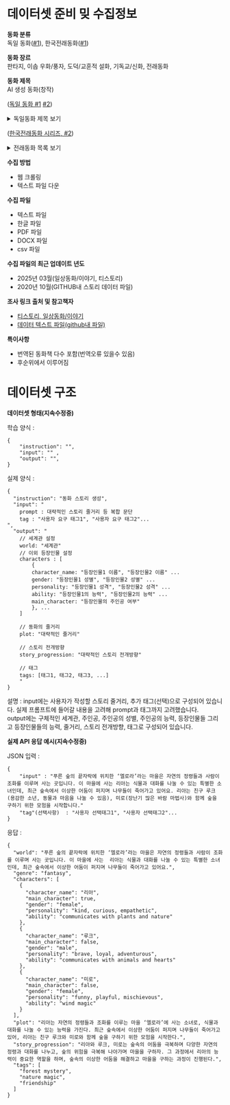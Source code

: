 # 데이터셋 준비 밎 수집정보
   
**동화 분류**  
독일 동화([#1](https://github.com/cosine0/kogpt2_tale/blob/main/data/tale.txt)), 한국전래동화([#1](https://redbadastory.tistory.com/category/%EC%9D%BC%EC%83%81/%EB%8F%99%ED%99%94%2C%20%EC%9D%B4%EC%95%BC%EA%B8%B0?page=12))

**동화 장르**  
판타지, 이솝 우화/풍자, 도덕/교훈적 설화, 기독교/신화, 전래동화

**동화 제목**  
AI 생성 동화(창작)  
  
([독일 동화 #1](https://m.blog.naver.com/osy2201/221179543994) [#2](https://github.com/cosine0/kogpt2_tale/blob/main/data/tale.txt))
<details>
  <summary>독일동화 제목 보기</summary>
  
  1. 개구리 왕자
  2. 고양이와 쥐의 파트너십(동반자 관계)   
  3. 성모 마리아의 아이   
  4. 무서움을 배우러 나선 젊은이 이야기   
  5. 늑대와 일곱 마리의 어린 염소들  
  6. 충신 요하네스    
  7. 꽤 괜찮은 흥정  
  8. 경탄할 만한 연주가
  9. 열두 오빠들
  10. 건달들의 무리 
  11. 가엾은 오빠와 사랑스러운 누이 
  12. 라푼첼  
  13. 숲 속의 세 난쟁이  
  14. 실 잣는 세 여인네들   
  15. 헨젤과 그레텔  
  16. 세 장의 뱀 잎   
  17. 백사 (흰 뱀)   
  18. 지푸라기, 숯, 콩
  19. 어부와 아내  
  20. 용감한 꼬마 재봉사  
  21. 신데렐라 
  22. 수수께끼  
  23. 생쥐, 새, 소시지  
  24. 홀레 할머니 (풍요의 여신)  
  25. 일곱 마리의 까마귀   
  26. 빨간 모자  
  27. 브레멘의 동물 음악대  
  28. 노래하는 뼈   
  29. 악마의 황금 머리카락 세 가닥
  30. 이와 벼룩  
  31. 손 없는 소녀  
  32. 똑똑한 한스  
  33. 세 가지 언어   
  34. 똑똑한 엘시 
  35. 천국에 간 재단사
  36. 요술 식탁, 황금 당나귀, 자루 속에 든 몽둥이
  37. 엄지둥이  
  38. 여우 부인의 결혼식 
  39. 꼬마 요정들 
  40. 도둑 신랑  
  41. 코르베스 씨   
  42. 대부님
  43. 트루데 아주머니
  44. 대부가 된 저승사자
  45. 엄지둥이의 여행
  46. 피처의 새   
  47. 노간주나무   
  48. 늙은 개 술탄 
  49. 여섯 마리 백조  
  50. 잠자는 숲속의 미녀 
  51. 새가 주운 아이 
  52. 개똥지빠귀 수염 왕 
  53. 백설 공주  
  54. 배낭과 모자와 뿔피리  
  55. 룸펠슈틸츠헨  
  56. 연인 롤랑  
  57. 황금새  
  58. 개와 참새  
  59. 프레드릭과 캐서린 (프리더와 카터리스헨) 
  60. 두 형제 
  61. 농사꾼 나부랭이(작은 농부)   
  62. 여왕벌  
  63. 세 개의 깃털  
  64. 황금 거위   
  65. 털북숭이 공주   
  66. 토끼의 신부  
  67. 열두 사냥꾼   
  68. 도둑과 도둑 선생   
  69. 요린데와 요링겔  
  70. 세 행운아  
  71. 여섯 사나이의 모험  
  72. 늑대와 사람  
  73. 늑대와 여우   
  74. 여우와 사촌  
  75. 여우와 고양이   
  76. 카네이션 (패랭이꽃)
  77. 영리한 그레텔  
  78. 노인과 손자  
  79. 물의 요정  
  80. 암탉의 죽음  
  81. 웃기는 친구 루스티히 
  82. 노름꾼 헨젤 
  83. 운 좋은 한스
  84. 한스, 결혼하다
  85. 황금 아이들 
  86. 여우와 거위들
  87. 가난뱅이와 부자
  88. 노래하며 팔짝거리는 종달새
  89. 거위치는 소녀(공주)
  90. 어린 거인
  91. 땅속 요정
  92. 황금산의 임금님
  93. 까마귀 
  94. 농부의 영리한 딸 
  95. 늙은 힐데브란트  
  96. 세 마리 작은 새
  97. 생명의 물 
  98. 척척박사 
  99. 유리병 속의 도깨비 
  100. 악마의 숯검댕이 동생  
  101. 곰 가죽 
  102. 굴뚝새와 곰  
  103. 달콤한 오트밀 (맛있는 죽)  
  104. 영리한 사람들
  105. 두꺼비 이야기 
  106. 불쌍한 방앗간 젊은이와 고양이 
  107. 두 나그네   
  108. 고슴도치 한스 
  109. 수의   
  110. 가시덤불 속의 유대인 
  111. 솜씨 좋은 사냥꾼  
  112. 하늘나라에서 가져온 도리깨 
  113. 두 왕의 아이들   
  114. 영리한 꼬마 재단사  
  115. 빛나는 햇빛이 밝혀주리 
  116. 파란 불꽃 (푸른 등잔불)
  117. 고집불통 아이  
  118. 세 군의관  
  119. 일곱 명의 슈바벤 사람
  120. 세 직공  
  121. 겁 없는 왕자 
  122. 당나귀 양배추
  123. 숲 속의 노파
  124. 세 형제 
  125. 악마와 악마의 할머니  
  126. 성실한 페레난트와 불성실한 페레난트
  127. 무쇠 난로 
  128. 게으른 실 잣는 여인 
  129. 재주가 좋은 네 형제 
  130. 한눈이, 두눈이, 세눈이
  131. 예쁜 카트리넬리에와 핍 팝 폴트리  
  132. 여우와 말   
  133. 춤추는 열두 공주 (춤추느라 다 떨어진 구두)  
  134. 여섯 명의 하인 
  135. 하얀 신부와 까만 신부 
  136. 무쇠 한스  
  137. 세 명의 검은 공주  
  138. 크노이스트와 세 아들 
  139. 브라켈에서 온 아가씨 
  140. 종 (하인이나 하녀) 
  141. 어린 양과 작은 물고기
  142. 지멜리 산 
  143. 여행  
  144. 당나귀 왕자  
  145. 은혜를 모르는 아들
  146. 커다란 무  
  147. 젊어진 노인  
  148. 하느님의 동물과 악마의 동물  
  149. 닭장의 홰 
  150. 거지 할머니 
  151. 게으름뱅이 세 아들  
  152. 게으른 열두 하인
  153. 양치기 소년   
  154. 은화가 된 별 
  155. 숨겨놓은 동전  
  156. 신붓감 고르기 
  157. 아마 부스러기 (부지런한 하녀)
  158. 아빠 참새와 새끼 참새 네 마리 
  159. 젖과 꿀이 흐르는 땅에 관한 이야기 
  160. 디트마르쉬의 허풍  
  161. 수수께끼 이야기   
  162. 흰눈이와 빨간 장미  
  163. 영리한 하인  
  164. 유리관
  165. 게으름뱅이 하인츠
  166. 괴물새 그리핀 
  167. 힘센 한스  
  168. 천국에 간 농부
  169. 말라깽이 리제 
  170. 숲 속의 오두막집 
  171. 기쁨도 함께 슬픔도 함께 (동고동락)  
  172. 굴뚝새  
  173. 가자미  
  174. 알락해오라기와 후투티
  175. 부엉이   
  176. 달   
  177. 수명   
  178. 저승사자 
  179. 구둣방 주인 송곳 씨  
  180. 샘물가에서 거위치는 아가씨
  181. 이브의 다양한 자녀들  
  182. 못 속의 물의 요정 
  183. 난쟁이의 선물  
  184. 거인과 재봉사  
  185. 못  
  186. 무덤에 누운 불쌍한 소년  
  187. 진짜 신부 
  188. 토끼와 고슴도치 
  189. 물렛가락과 북과 바늘 
  190. 농부와 악마 
  191. 식탁 위의 빵 부스러기
  192. 바다 민달팽이  
  193. 최고의 도둑  
  194. 곡식의 이삭  
  195. 무덤  
  196. 늙은 링크랑크 
  197. 수정 구슬 
  198. 말렌 아가씨 
  199. 물소 가죽 장화
  200. 황금 열쇠  
  201. 숲 속의 성 요셉 
  202. 열두 사도  
  203. 장미  
  204. 가난과 겸손이 천국으로 이끄나니
  205. 하느님의 음식  
  206. 푸른 나뭇가지 세 개 
  207. 성모 마리아의 작은 잔  
  208. 나이 드신 어머님
  209. 하늘나라의 결혼 잔치
  210. 개암나무 가지

</details>

([한국전래동화 시리즈, #2]([https://m.blog.naver.com/osy2201/221179543994](https://redbadastory.tistory.com/category/%EC%9D%BC%EC%83%81/%EB%8F%99%ED%99%94%2C%20%EC%9D%B4%EC%95%BC%EA%B8%B0?page=12)))  
<details>
  <summary>전래동화 목록 보기</summary>

  1. 말안듣는 청개구리  
  2. 거울을 처음본 사람들  
  3. 여우의 재판  
  4. 호랑이와 곶감  
  5. 은혜갚은 까치  
  6. 해님 달님  
  7. 선녀와 나뭇꾼  
  8. 젊어지는 샘물  
  9. 소가 된 게으름뱅이  
  10. 의좋은 형제  
  11. 토끼의 간  
  12. 소금짐 나르는 당나귀  
  13. 호랑이 형님  
  14. 바보 사또  
  15. 임금님 귀는 당나귀 귀  
  16. 금도끼 은도끼  
  17. 혹부리 할아버지/영감  
  18. 선녀와 나무꾼  
  19. 개와 고양이 이야기  
  20. 우렁각시 이야기  
  21. 밤송이에게 절한 호랑이  
  22. 돌부처에게 비단을 판 바보  
  23. 무와 바꾼 송아지  
  24. 별난 재주 삼형제  

</details>


**수집 방법**
 - 웹 크롤링
 - 텍스트 파일 다운

**수집 파일**
 - 텍스트 파일
 - 한글 파일
 - PDF 파일
 - DOCX 파일
 - csv 파일

**수집 파일의 최근 업데이트 년도**
 - 2025년 03월(일상동화/이야기, 티스토리)  
 - 2020년 10월(GITHUB내 스토리 데이터 파일)  

**조사 링크 출처 및 참고책자**  
 - [티스토리, 일상동화/이야기](https://redbadastory.tistory.com/category/%EC%9D%BC%EC%83%81/%EB%8F%99%ED%99%94%2C%20%EC%9D%B4%EC%95%BC%EA%B8%B0?page=12)
 - [데이터 텍스트 파일(github내 파일)](https://github.com/cosine0/kogpt2_tale/blob/main/data/tale.txt)

**특이사항**  
 - 번역된 동화책 다수 포함(번역오류 있을수 있음)
 - 후순위에서 이루어짐







# 데이터셋 구조

**데이터셋 형태(지속수정중)**  
  
학습 양식 :
```
{
	"instruction": "",
	"input": "" ,
	"output": "", 
}
```  
  
실제 양식 : 
```
{
  "instruction": "동화 스토리 생성",
  "input": "
	prompt : 대략적인 스토리 줄거리 등 복합 문단
	tag : "사용자 요구 태그1", "사용자 요구 태그2"...	
",
  "output": "
	// 세계관 설정
	world: "세계관"
	// 이외 등장인물 설정
	characters : [
		{ 
  		character_name: "등장인물1 이름", "등장인물2 이름" ...
		gender: "등장인물1 성별", "등장인물2 성별" ...  
		personality: "등장인물1 성격", "등장인물2 성격" ...
		ability: "등장인물1의 능력", "등장인물2의 능력" ...
		main_character: "등장인물의 주인공 여부"
  		}, ...
	]

	// 동화의 줄거리
	plot: "대략적인 줄거리"
	
	// 스토리 전개방향
	story_progression: "대략적인 스토리 전개방향"

	// 태그
	tags: [태그1, 태그2, 태그3, ...]
	"
}
```


설명 : 
input에는 사용자가 작성할 스토리 줄거리, 추가 태그(선택)으로 구성되어 있습니다. 실제 프롬프트에 들어갈 내용을 고려해 prompt과 태그까지 고려했습니다.  
output에는 구체적인 세계관, 주인공, 주인공의 성별, 주인공의 능력, 등장인물들 그리고 등장인물들의 능력, 줄거리, 스토리 전개방향, 태그로 구성되어 있습니다.  

    
**실제 API 응답 예시(지속수정중)**  
  
JSON 입력 : 
```
{
	"input" : "푸른 숲의 끝자락에 위치한 ‘엘로라’라는 마을은 자연의 정령들과 사람이 조화를 이루며 사는 곳입니다. 이 마을에 사는 리아는 식물과 대화를 나눌 수 있는 특별한 소녀인데, 최근 숲속에서 이상한 어둠이 퍼지며 나무들이 죽어가고 있어요. 리아는 친구 루크(용감한 소년, 동물과 마음을 나눌 수 있음), 미로(장난기 많은 바람 마법사)와 함께 숲을 구하기 위한 모험을 시작합니다."
	"tag"(선택사항)  : "사용자 선택태그1", "사용자 선택태그2"...
}
```

응답 : 
```
{
  "world": "푸른 숲의 끝자락에 위치한 ‘엘로라’라는 마을은 자연의 정령들과 사람이 조화를 이루며 사는 곳입니다. 이 마을에 사는  리아는 식물과 대화를 나눌 수 있는 특별한 소녀인데, 최근 숲속에서 이상한 어둠이 퍼지며 나무들이 죽어가고 있어요.",
  "genre": "fantasy",
  "characters": [
    {
      "character_name": "리아",
      "main_character": true,
      "gender": "female",
      "personality": "kind, curious, empathetic",
      "ability": "communicates with plants and nature"
    },
    {
      "character_name": "루크",
      "main_character": false,
      "gender": "male",
      "personality": "brave, loyal, adventurous",
      "ability": "communicates with animals and hearts"
    },
    {
      "character_name": "미로",
      "main_character": false,
      "gender": "female",
      "personality": "funny, playful, mischievous",
      "ability": "wind magic"
    }
  ],
  "plot": "리아는 자연의 정령들과 조화를 이루는 마을 ‘엘로라’에 사는 소녀로, 식물과 대화를 나눌 수 있는 능력을 가진다. 최근 숲속에서 이상한 어둠이 퍼지며 나무들이 죽어가고 있어, 리아는 친구 루크와 미로와 함께 숲을 구하기 위한 모험을 시작한다.",
  "story_progression": "리아와 루크, 미로는 숲속의 어둠을 극복하며 다양한 자연의 정령과 대화를 나누고, 숲의 위험을 극복해 나아가며 마을을 구하자. 그 과정에서 리아의 능력이 중요한 역할을 하며, 숲속의 이상한 어둠을 해결하고 마을을 구하는 과정이 진행된다.",
  "tags": [
    "forest mystery",
    "nature magic",
    "friendship"
  ]
}
```

